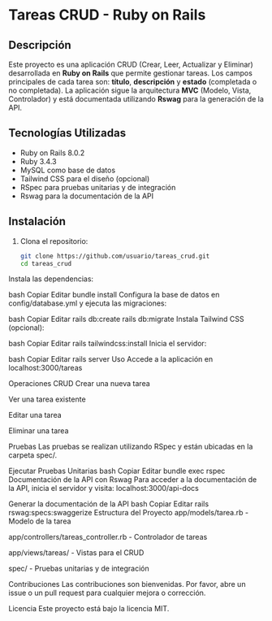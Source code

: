 # Tareas CRUD - Ruby on Rails

## Descripción
Este proyecto es una aplicación CRUD (Crear, Leer, Actualizar y Eliminar) desarrollada en **Ruby on Rails** que permite gestionar tareas. Los campos principales de cada tarea son: **título**, **descripción** y **estado** (completada o no completada). La aplicación sigue la arquitectura **MVC** (Modelo, Vista, Controlador) y está documentada utilizando **Rswag** para la generación de la API.

## Tecnologías Utilizadas
- Ruby on Rails 8.0.2
- Ruby 3.4.3
- MySQL como base de datos
- Tailwind CSS para el diseño (opcional)
- RSpec para pruebas unitarias y de integración
- Rswag para la documentación de la API

## Instalación
1. Clona el repositorio:
   ```bash
   git clone https://github.com/usuario/tareas_crud.git
   cd tareas_crud
Instala las dependencias:

bash
Copiar
Editar
bundle install
Configura la base de datos en config/database.yml y ejecuta las migraciones:

bash
Copiar
Editar
rails db:create
rails db:migrate
Instala Tailwind CSS (opcional):

bash
Copiar
Editar
rails tailwindcss:install
Inicia el servidor:

bash
Copiar
Editar
rails server
Uso
Accede a la aplicación en localhost:3000/tareas

Operaciones CRUD
Crear una nueva tarea

Ver una tarea existente

Editar una tarea

Eliminar una tarea

Pruebas
Las pruebas se realizan utilizando RSpec y están ubicadas en la carpeta spec/.

Ejecutar Pruebas Unitarias
bash
Copiar
Editar
bundle exec rspec
Documentación de la API con Rswag
Para acceder a la documentación de la API, inicia el servidor y visita:
localhost:3000/api-docs

Generar la documentación de la API
bash
Copiar
Editar
rails rswag:specs:swaggerize
Estructura del Proyecto
app/models/tarea.rb - Modelo de la tarea

app/controllers/tareas_controller.rb - Controlador de tareas

app/views/tareas/ - Vistas para el CRUD

spec/ - Pruebas unitarias y de integración

Contribuciones
Las contribuciones son bienvenidas. Por favor, abre un issue o un pull request para cualquier mejora o corrección.

Licencia
Este proyecto está bajo la licencia MIT.